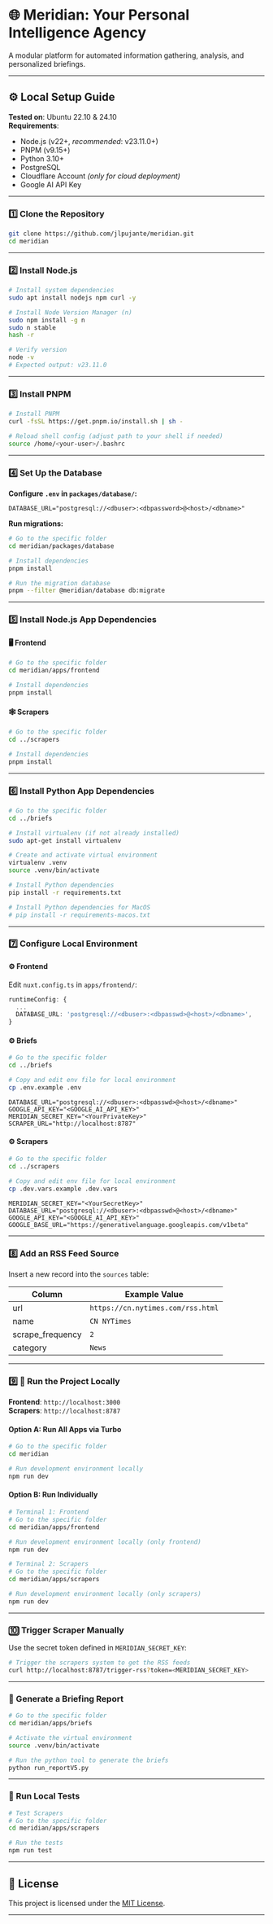# 🌐 Meridian: Your Personal Intelligence Agency

A modular platform for automated information gathering, analysis, and personalized briefings.

---

## ⚙️ Local Setup Guide

**Tested on**: Ubuntu 22.10 & 24.10  
**Requirements**:  
- Node.js (v22+, _recommended_: v23.11.0+)  
- PNPM (v9.15+)  
- Python 3.10+  
- PostgreSQL  
- Cloudflare Account _(only for cloud deployment)_  
- Google AI API Key  

---

### 1️⃣ Clone the Repository

```bash
git clone https://github.com/jlpujante/meridian.git
cd meridian
```

---

### 2️⃣ Install Node.js

```bash
# Install system dependencies
sudo apt install nodejs npm curl -y

# Install Node Version Manager (n)
sudo npm install -g n
sudo n stable
hash -r

# Verify version
node -v
# Expected output: v23.11.0
```

---

### 3️⃣ Install PNPM

```bash
# Install PNPM
curl -fsSL https://get.pnpm.io/install.sh | sh -

# Reload shell config (adjust path to your shell if needed)
source /home/<your-user>/.bashrc
```

---

### 4️⃣ Set Up the Database

**Configure `.env` in `packages/database/`:**

```env
DATABASE_URL="postgresql://<dbuser>:<dbpassword>@<host>/<dbname>"
```

**Run migrations:**

```bash
# Go to the specific folder
cd meridian/packages/database

# Install dependencies
pnpm install

# Run the migration database
pnpm --filter @meridian/database db:migrate
```

---

### 5️⃣ Install Node.js App Dependencies

#### 🖥️ Frontend

```bash
# Go to the specific folder
cd meridian/apps/frontend

# Install dependencies
pnpm install
```

#### 🕸️ Scrapers

```bash
# Go to the specific folder
cd ../scrapers

# Install dependencies
pnpm install
```

---

### 6️⃣ Install Python App Dependencies

```bash
# Go to the specific folder
cd ../briefs

# Install virtualenv (if not already installed)
sudo apt-get install virtualenv

# Create and activate virtual environment
virtualenv .venv
source .venv/bin/activate

# Install Python dependencies
pip install -r requirements.txt

# Install Python dependencies for MacOS
# pip install -r requirements-macos.txt
```


---

### 7️⃣ Configure Local Environment

#### ⚙️ Frontend

Edit `nuxt.config.ts` in `apps/frontend/`:

```ts
runtimeConfig: {
  ...
  DATABASE_URL: 'postgresql://<dbuser>:<dbpasswd>@<host>/<dbname>',
}
```

#### ⚙️ Briefs

```bash
# Go to the specific folder
cd ../briefs

# Copy and edit env file for local environment
cp .env.example .env
```

```env
DATABASE_URL="postgresql://<dbuser>:<dbpasswd>@<host>/<dbname>"
GOOGLE_API_KEY="<GOOGLE_AI_API_KEY>"
MERIDIAN_SECRET_KEY="<YourPrivateKey>"
SCRAPER_URL="http://localhost:8787"
```

#### ⚙️ Scrapers

```bash
# Go to the specific folder
cd ../scrapers

# Copy and edit env file for local environment
cp .dev.vars.example .dev.vars
```

```env
MERIDIAN_SECRET_KEY="<YourSecretKey>"
DATABASE_URL="postgresql://<dbuser>:<dbpasswd>@<host>/<dbname>"
GOOGLE_API_KEY="<GOOGLE_AI_API_KEY>"
GOOGLE_BASE_URL="https://generativelanguage.googleapis.com/v1beta"
```

---

### 8️⃣ Add an RSS Feed Source

Insert a new record into the `sources` table:

| Column            | Example Value                        |
|------------------|--------------------------------------|
| url              | `https://cn.nytimes.com/rss.html`    |
| name             | `CN NYTimes`                         |
| scrape_frequency | `2`                                  |
| category         | `News`                               |

---

### 9️⃣ 🚀 Run the Project Locally

**Frontend**: `http://localhost:3000`  
**Scrapers**: `http://localhost:8787`

#### Option A: Run All Apps via Turbo

```bash
# Go to the specific folder
cd meridian

# Run development environment locally
npm run dev
```

#### Option B: Run Individually

```bash
# Terminal 1: Frontend
# Go to the specific folder
cd meridian/apps/frontend

# Run development environment locally (only frontend)
npm run dev

# Terminal 2: Scrapers
# Go to the specific folder
cd meridian/apps/scrapers

# Run development environment locally (only scrapers)
npm run dev
```

---

### 🔟 Trigger Scraper Manually

Use the secret token defined in `MERIDIAN_SECRET_KEY`:

```bash
# Trigger the scrapers system to get the RSS feeds
curl http://localhost:8787/trigger-rss?token=<MERIDIAN_SECRET_KEY>
```

---

### 🔁 Generate a Briefing Report

```bash
# Go to the specific folder
cd meridian/apps/briefs

# Activate the virtual environment
source .venv/bin/activate

# Run the python tool to generate the briefs
python run_reportV5.py
```

---

### 🧪 Run Local Tests

```bash
# Test Scrapers
# Go to the specific folder
cd meridian/apps/scrapers

# Run the tests
npm run test
```

---

## 📄 License

This project is licensed under the [MIT License](./LICENSE).

---
